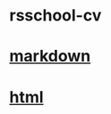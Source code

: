 # rsschool-cv

# [markdown](https://yaroslavagd.github.io/rsschool-cv/cv)

# [html](https://yaroslavagd.github.io/rsschool-cv/)